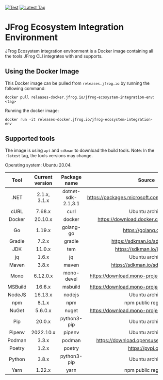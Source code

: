 [![Test](https://github.com/jfrog/jfrog-ecosystem-integration-env/actions/workflows/test.yml/badge.svg)](https://github.com/jfrog/jfrog-ecosystem-integration-env/actions/workflows/test.yml)
[![Latest Tag](https://badgen.net/github/tag/jfrog/jfrog-ecosystem-integration-env)](https://releases-docker.jfrog.io/artifactory/reg2/jfrog-ecosystem-integration-env/latest)

# JFrog Ecosystem Integration Environment

JFrog Ecosystem integration environment is a Docker image containing all the tools JFrog CLI integrates with and supports.

## Using the Docker Image

This Docker image can be pulled from `releases.jfrog.io` by running the following command:

```
docker pull releases-docker.jfrog.io/jfrog-ecosystem-integration-env:<tag>
```

Running the docker image:

```
docker run -it releases-docker.jfrog.io/jfrog-ecosystem-integration-env
```

## Supported tools

The image is using `apt` and `sdkman` to download the build tools. Note: In the `:latest` tag, the tools versions may change.

Operating system: Ubuntu 20.04.

|  Tool   | Current version |    Package name    |                      Source                      |
| :-----: | :-------------: | :----------------: | :----------------------------------------------: |
|  .NET   |  2.1.x, 3.1.x   | dotnet-sdk-2.1,3.1 | https://packages.microsoft.com/ubuntu/20.04/prod |
|  cURL   |     7.68.x      |        curl        |                  Ubuntu archive                  |
| Docker  |     20.10.x     |       docker       |     https://download.docker.com/linux/ubuntu     |
|   Go    |     1.19.x      |     golang-go      |              https://golang.org/dl               |
| Gradle  |      7.2.x      |       gradle       |          https://sdkman.io/sdks#gradle           |
|   JDK   |     11.0.x      |        tem         |            https://sdkman.io/jdks#tem            |
|   jq    |      1.6.x      |         jq         |                  Ubuntu archive                  |
|  Maven  |      3.8.x      |       maven        |           https://sdkman.io/sdks#maven           |
|  Mono   |    6.12.0.x     |     mono-devel     |  https://download.mono-project.com/repo/ubuntu   |
| MSBuild |     16.6.x      |      msbuild       |  https://download.mono-project.com/repo/ubuntu   |
| NodeJS  |     16.13.x     |       nodejs       |                  Ubuntu archive                  |
|   npm   |      8.1.x      |        npm         |               npm public registry                |
|  NuGet  |     5.6.0.x     |       nuget        |  https://download.mono-project.com/repo/ubuntu   |
|   Pip   |     20.0.x      |    python3-pip     |                  Ubuntu archive                  |
| Pipenv  |    2022.10.x    |       pipenv       |                  Ubuntu archive                  |
| Podman  |      3.3.x      |       podman       |    https://download.opensuse.org/repositories    |
| Poetry  |      1.2.x      |       poetry       |                https://pypi.org/                 |
| Python  |      3.8.x      |    python3-pip     |                  Ubuntu archive                  |
|  Yarn   |     1.22.x      |        yarn        |               npm public registry                |
